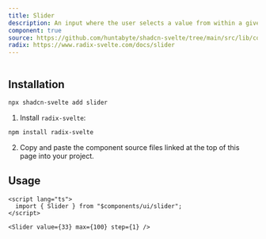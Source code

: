 ```yaml
---
title: Slider
description: An input where the user selects a value from within a given range.
component: true
source: https://github.com/huntabyte/shadcn-svelte/tree/main/src/lib/components/ui/slider
radix: https://www.radix-svelte.com/docs/slider
---
```


<script>
  import { SliderDemo, ComponentExample, ManualInstall } from '$lib/components/docs';
</script>

<ComponentExample src="src/lib/components/docs/examples/slider/SliderDemo.svelte">

<div slot="example" style="width: 100%; display: flex; justify-content: center;">
<SliderDemo />
</div>

</ComponentExample>

## Installation

```bash
npx shadcn-svelte add slider
```

<ManualInstall>

1. Install `radix-svelte`:

```bash
npm install radix-svelte
```

2. Copy and paste the component source files linked at the top of this page into your project.

</ManualInstall>

## Usage

```svelte
<script lang="ts">
  import { Slider } from "$components/ui/slider";
</script>
```

```svelte
<Slider value={33} max={100} step={1} />
```
